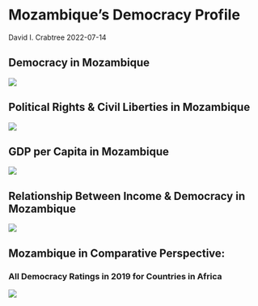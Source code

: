 Mozambique’s Democracy Profile
================
David I. Crabtree
2022-07-14

## Democracy in Mozambique

![](C:\Users\David\Desktop\PROGRA~1\FILESA~1\CFSS\hw06\reports\MOZAMB~1/figure-gfm/Demscore-1.png)<!-- -->

## Political Rights & Civil Liberties in Mozambique

![](C:\Users\David\Desktop\PROGRA~1\FILESA~1\CFSS\hw06\reports\MOZAMB~1/figure-gfm/Political%20Rights%20&%20Civil%20Libs-1.png)<!-- -->

## GDP per Capita in Mozambique

![](C:\Users\David\Desktop\PROGRA~1\FILESA~1\CFSS\hw06\reports\MOZAMB~1/figure-gfm/GDP%20per%20Capita-1.png)<!-- -->

## Relationship Between Income & Democracy in Mozambique

![](C:\Users\David\Desktop\PROGRA~1\FILESA~1\CFSS\hw06\reports\MOZAMB~1/figure-gfm/Income%20&%20Dem-1.png)<!-- -->

## Mozambique in Comparative Perspective:

### All Democracy Ratings in 2019 for Countries in Africa

![](C:\Users\David\Desktop\PROGRA~1\FILESA~1\CFSS\hw06\reports\MOZAMB~1/figure-gfm/Democracy%20in%20Comparative%20Perspective-1.png)<!-- -->
